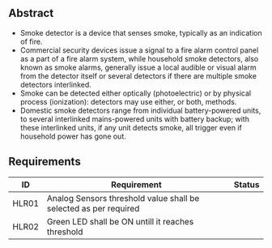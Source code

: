 ## Abstract
* Smoke detector is a device that senses smoke, typically as an indication of fire.
* Commercial security devices issue a signal to a fire alarm control panel as a part of a fire alarm system, while household smoke detectors, also known as
smoke alarms, generally issue a local audible or visual alarm from the detector itself or several detectors if there are multiple smoke detectors interlinked. 
* Smoke can be detected either optically (photoelectric) or by physical process (ionization): detectors may use either, or both, methods.
* Domestic smoke detectors range from individual battery-powered units, to several interlinked mains-powered units with battery backup; with these interlinked units,
if any unit detects smoke, all trigger even if household power has gone out.
## Requirements
ID | Requirement | Status
--- | --- | ---
HLR01 | Analog Sensors threshold value shall be selected as per required | 
HLR02 | Green LED shall be ON untill it reaches threshold |
